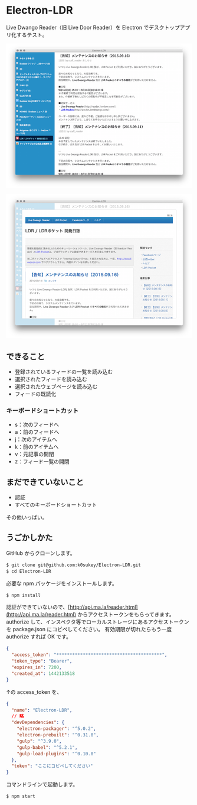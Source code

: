 # Electron-LDR

Live Dwango Reader（旧 Live Door Reader）を Electron でデスクトップアプリ化するテスト。

![capture1](capture1.png)

![capture2](capture2.png)


## できること

* 登録されているフィードの一覧を読み込む
* 選択されたフィードを読み込む
* 選択されたウェブページを読み込む
* フィードの既読化

### キーボードショートカット

* s：次のフィードへ
* a：前のフィードへ
* j：次のアイテムへ
* k：前のアイテムへ
* v：元記事の開閉
* z：フィード一覧の開閉

## まだできていないこと

* 認証
* すべてのキーボードショートカット

その他いっぱい。

## うごかしかた

GitHub からクローンします。

```sh
$ git clone git@github.com:k0sukey/Electron-LDR.git
$ cd Electron-LDR
```

必要な npm パッケージをインストールします。

```sh
$ npm install
```

認証ができていないので、[http://api.ma.la/reader.html](http://api.ma.la/reader.html) からアクセストークンをもらってきます。
authorize して、インスペクタ等でローカルストレージにあるアクセストークンを package.json にコピペしてください。
有効期限が切れたらもう一度 authorize すれば OK です。

```json
{
  "access_token": "****************************************",
  "token_type": "Bearer",
  "expires_in": 7200,
  "created_at": 1442133518
}
```

↑の access_token を、

```json
{
  "name": "Electron-LDR",
  // 略
  "devDependencies": {
    "electron-packager": "^5.0.2",
    "electron-prebuilt": "^0.31.0",
    "gulp": "^3.9.0",
    "gulp-babel": "^5.2.1",
    "gulp-load-plugins": "^0.10.0"
  },
  "token": "ここにコピペしてください"
}
```

コマンドラインで起動します。

```sh
$ npm start
```